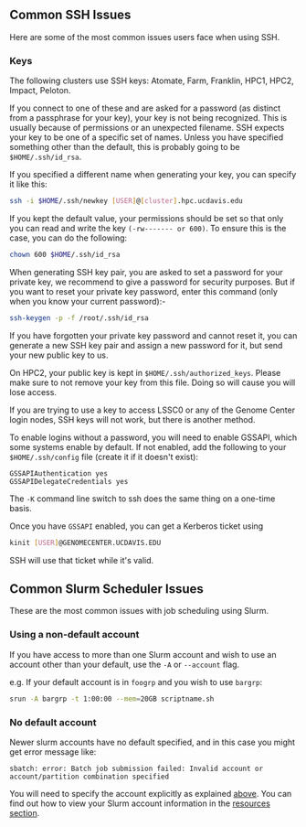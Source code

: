 ## Common SSH Issues

Here are some of the most common issues users face when using SSH. 

### Keys

The following clusters use SSH keys: Atomate, Farm, Franklin, HPC1, HPC2, Impact, Peloton. 

If you connect to one of these and are asked for a password (as distinct from a passphrase for your key), 
your key is not being recognized. This is usually because of permissions or an unexpected filename. 
SSH expects your key to be one of a specific set of names. Unless you have specified something other than
the default, this is probably going to be `$HOME/.ssh/id_rsa`.

If you specified a different name when generating your key, you can specify it like this:

```bash
ssh -i $HOME/.ssh/newkey [USER]@[cluster].hpc.ucdavis.edu
```

If you kept the default value, your permissions should be set so that only you can read and write the key `(-rw------- or 600)`. 
To ensure this is the case, you can do the following:

```bash
chown 600 $HOME/.ssh/id_rsa
```

When generating SSH key pair, you are asked to set a password for your private key, we recommend to give a password for security purposes. 
But if you want to reset your private key password, enter this command (only when you know your current password):-

```bash
ssh-keygen -p -f /root/.ssh/id_rsa
```

If you have forgotten your private key password and cannot reset it, you can generate a new SSH key pair and assign a new password for it, but send your new public key to us.

On HPC2, your public key is kept in `$HOME/.ssh/authorized_keys`. Please make sure to not remove your key from this file.
Doing so will cause you will lose access.

If you are trying to use a key to access LSSC0 or any of the Genome Center login nodes, SSH keys will not work, but there is 
another method. 

To enable logins without a password, you will need to enable GSSAPI, which
some systems enable by default.  If not enabled, add the following to your 
`$HOME/.ssh/config` file (create it if it doesn't exist):

	GSSAPIAuthentication yes
	GSSAPIDelegateCredentials yes

The `-K` command line switch to ssh does the same thing on a one-time
basis.

Once you have `GSSAPI` enabled, you can get a Kerberos ticket using

```bash
kinit [USER]@GENOMECENTER.UCDAVIS.EDU
```

SSH will use that ticket while it's valid.

## Common Slurm Scheduler Issues

These are the most common issues with job scheduling using Slurm.

### Using a non-default account

If you have access to more than one Slurm account and wish to use an account other than your default,
use the `-A` or `--account` flag. 

e.g. If your default account is in `foogrp` and you wish to use `bargrp`:
```bash
srun -A bargrp -t 1:00:00 --mem=20GB scriptname.sh
```

### No default account

Newer slurm accounts have no default specified, and in this case you might get error message like:

```
sbatch: error: Batch job submission failed: Invalid account or account/partition combination specified
```

You will need to specify the account explicitly as explained [above](#no-default-account).
You can find out how to view your Slurm account information in the [resources
section](../scheduler/resources.md).

